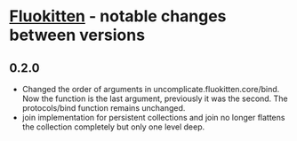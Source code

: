 # [Fluokitten](http://fluokitten.uncomplicate.org) - notable changes between versions

## 0.2.0

* Changed the order of arguments in uncomplicate.fluokitten.core/bind. Now the function is the last argument, previously it was the second. The protocols/bind function remains unchanged.
* join implementation for persistent collections and join no longer flattens the collection completely but only one level deep.
